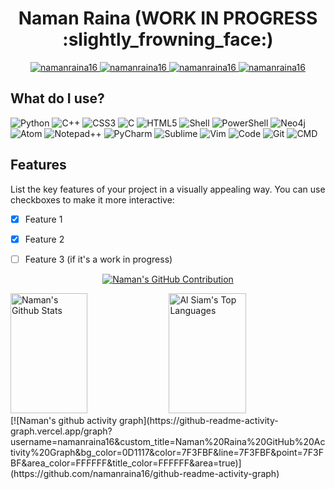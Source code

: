 <!-- Your Project Name -->
<h1 align="center">
  Naman Raina (WORK IN PROGRESS :slightly_frowning_face:)
  <br>
</h1>

<p align="center">
  <a href="https://namanraina16.wixsite.com/naman-raina-cv" target="blank">
  <img src="https://img.shields.io/badge/Website-DC143C?style=for-the-badge&logo=medium&logoColor=white" alt="namanraina16" />
 </a>
  <a href="https://linkedin.com/in/naman-raina-038977202/" target="_blank">
  <img src="https://img.shields.io/badge/LinkedIn-0077B5?style=for-the-badge&logo=linkedin&logoColor=white" alt="namanraina16"/>
 </a>
 <a href="https://leetcode.com/namanraina16/" target="blank">
 <img src="https://img.shields.io/badge/-LeetCode-FFA116?style=for-the-badge&logo=LeetCode&logoColor=black" alt="namanraina16">
 </a>
 <a href="https://www.reddit.com/user/palindromicnaam" target="blank">
 <img src="https://img.shields.io/badge/Reddit-FF4500?style=for-the-badge&logo=reddit&logoColor=white" alt="namanraina16">
 </a>
</p>



## What do I use?

![Python](https://img.shields.io/badge/Python-14354C?style=for-the-badge&logo=python&logoColor=white)
![C++](https://img.shields.io/badge/C%2B%2B-00599C?style=for-the-badge&logo=c%2B%2B&logoColor=white)
![CSS3](https://img.shields.io/badge/CSS3-1572B6?style=for-the-badge&logo=css3&logoColor=white)
![C](https://img.shields.io/badge/C-00599C?style=for-the-badge&logo=c&logoColor=white)
![HTML5](https://img.shields.io/badge/HTML5-E34F26?style=for-the-badge&logo=html5&logoColor=white)
![Shell](https://img.shields.io/badge/Shell_Script-121011?style=for-the-badge&logo=gnu-bash&logoColor=white)
![PowerShell](https://img.shields.io/badge/Powershell-2CA5E0?style=for-the-badge&logo=powershell&logoColor=white)
![Neo4j](https://img.shields.io/badge/Neo4j-018bff?style=for-the-badge&logo=neo4j&logoColor=white)
![Atom](https://img.shields.io/badge/Atom-66595C?style=for-the-badge&logo=Atom&logoColor=white)
![Notepad++](https://img.shields.io/badge/Notepad++-90E59A.svg?style=for-the-badge&logo=notepad%2B%2B&logoColor=black)
![PyCharm](https://img.shields.io/badge/PyCharm-000000.svg?&style=for-the-badge&logo=PyCharm&logoColor=white)
![Sublime](https://img.shields.io/badge/sublime_text-%23575757.svg?&style=for-the-badge&logo=sublime-text&logoColor=important)
![Vim](https://img.shields.io/badge/VIM-%2311AB00.svg?&style=for-the-badge&logo=vim&logoColor=white)
![Code](https://img.shields.io/badge/Visual_Studio_Code-0078D4?style=for-the-badge&logo=visual%20studio%20code&logoColor=white)
![Git](https://img.shields.io/badge/GIT-E44C30?style=for-the-badge&logo=git&logoColor=white)
![CMD](https://img.shields.io/badge/windows%20terminal-4D4D4D?style=for-the-badge&logo=windows%20terminal&logoColor=white)
## Features

List the key features of your project in a visually appealing way. You can use checkboxes to make it more interactive:

- [x] Feature 1
- [x] Feature 2
- [ ] Feature 3 (if it's a work in progress)


<p align="center">
  <a href="https://github.com/namanraina16">
    <img src="https://github-profile-summary-cards.vercel.app/api/cards/profile-details?username=namanraina16&theme=radical" alt="Naman's GitHub Contribution"/>
  </a>
</p>

<a> 
    <a href="https://github.com/namanraina16"><img alt="Naman's Github Stats" src="https://denvercoder1-github-readme-stats.vercel.app/api?username=namanraina16&show_icons=true&count_private=true&theme=react&border_color=7F3FBF&bg_color=0D1117&title_color=F85D7F&icon_color=F8D866" height="192px" width="49.5%"/></a>
  <a href="https://github.com/namanraina16"><img alt="Al Siam's Top Languages" src="https://denvercoder1-github-readme-stats.vercel.app/api/top-langs/?username=namanraina16&langs_count=8&layout=compact&theme=react&border_color=7F3FBF&bg_color=0D1117&title_color=F85D7F&icon_color=F8D866" height="192px" width="49.5%"/></a>
  <br/>
</a>
[![Naman's github activity graph](https://github-readme-activity-graph.vercel.app/graph?username=namanraina16&custom_title=Naman%20Raina%20GitHub%20Activity%20Graph&bg_color=0D1117&color=7F3FBF&line=7F3FBF&point=7F3FBF&area_color=FFFFFF&title_color=FFFFFF&area=true)](https://github.com/namanraina16/github-readme-activity-graph)
